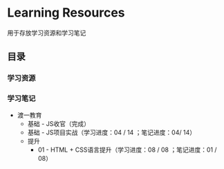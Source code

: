 # Learning Resources
用于存放学习资源和学习笔记

## 目录

### 学习资源

### 学习笔记
- 渡一教育
  - 基础 - JS收官（完成）
  - 基础 - JS项目实战（学习进度：04 / 14 ；笔记进度：04/ 14）
  - 提升
    - 01 - HTML + CSS语言提升（学习进度：08 / 08 ；笔记进度：01 / 08）

